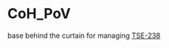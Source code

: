 # CoH_PoV
base behind the curtain for managing [TSE-238](https://opsera.atlassian.net/browse/TSE-238)
